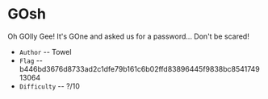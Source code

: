 # GOsh
Oh GOlly Gee! It's GOne and asked us for a password... Don't be scared!


* `Author` -- Towel
* `Flag` -- b446bd3676d8733ad2c1dfe79b161c6b02ffd83896445f9838bc854174913064
* `Difficulty` -- ?/10
